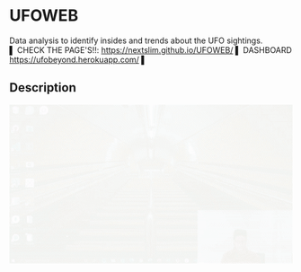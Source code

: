 # UFOWEB
Data analysis to identify insides and trends about the UFO sightings. 
<br>
▌ CHECK THE PAGE'S!!: https://nextslim.github.io/UFOWEB/ ▌ DASHBOARD https://ufobeyond.herokuapp.com/ ▌

 ## Description
![Initial](assets/img/r.gif "Running`")
